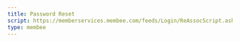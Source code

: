 ```yaml
---
title: Password Reset
script: https://memberservices.membee.com/feeds/Login/ReAssocScript.ashx?appid=1908&clientid=1134
type: membee
---
```

